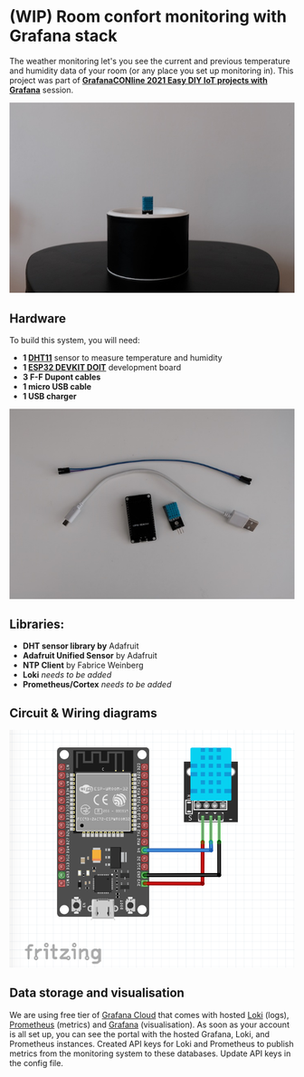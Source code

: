 # (WIP) Room confort monitoring with Grafana stack

The weather monitoring let's you see the current and previous temperature and humidity data of your room (or any place you set up monitoring in). This project was part of **[GrafanaCONline 2021 Easy DIY IoT projects with Grafana](https://grafana.com/go/grafanaconline/2021/diy-iot/)** session.

<img src="imgs/monitor.jpg" width="700" title="Image of how the system looks">

## Hardware

To build this system, you will need:

- **1 [DHT11](https://components101.com/sensors/dht11-temperature-sensor)** sensor to measure temperature and humidity
- **1 [ESP32 DEVKIT DOIT](https://randomnerdtutorials.com/getting-started-with-esp32/)** development board
- **3 F-F Dupont cables**
- **1 micro USB cable**
- **1 USB charger**

![Image of hardware](imgs/parts.jpg)

## Libraries:

- **DHT sensor library by** Adafruit
- **Adafruit Unified Sensor** by Adafruit
- **NTP Client** by Fabrice Weinberg
- **Loki** *needs to be added*
- **Prometheus/Cortex** *needs to be added*


## Circuit & Wiring diagrams

<img src="imgs/wire_diagram.png" width="700" title="Wire diagram">

## Data storage and visualisation

We are using free tier of [Grafana Cloud](https://grafana.com/products/cloud/) that comes with hosted [Loki](https://grafana.com/oss/loki/) (logs), [Prometheus](https://grafana.com/oss/prometheus/) (metrics) and [Grafana](https://grafana.com/oss/grafana/) (visualisation). As soon as your account is all set up, you can see the portal with the hosted Grafana, Loki, and Prometheus instances. Created API keys for Loki and Prometheus to publish metrics from the monitoring system to these databases. Update API keys in the config file.



